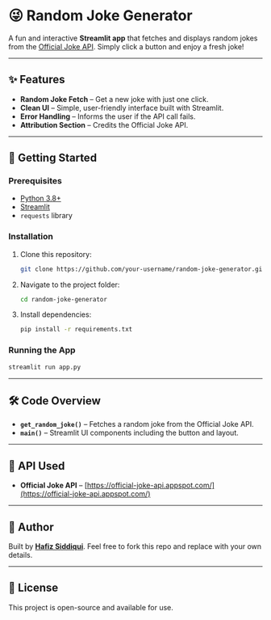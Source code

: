 # 😜 Random Joke Generator

A fun and interactive **Streamlit app** that fetches and displays random jokes from the [Official Joke API](https://official-joke-api.appspot.com/). Simply click a button and enjoy a fresh joke!

---

## ✨ Features

- **Random Joke Fetch** – Get a new joke with just one click.
- **Clean UI** – Simple, user-friendly interface built with Streamlit.
- **Error Handling** – Informs the user if the API call fails.
- **Attribution Section** – Credits the Official Joke API.

---

## 🚀 Getting Started

### Prerequisites

- [Python 3.8+](https://www.python.org/downloads/)
- [Streamlit](https://streamlit.io/)
- `requests` library

### Installation

1. Clone this repository:

   ```bash
   git clone https://github.com/your-username/random-joke-generator.git
   ```

2. Navigate to the project folder:

   ```bash
   cd random-joke-generator
   ```

3. Install dependencies:

   ```bash
   pip install -r requirements.txt
   ```

### Running the App

```bash
streamlit run app.py
```

---

## 🛠 Code Overview

- **`get_random_joke()`** – Fetches a random joke from the Official Joke API.
- **`main()`** – Streamlit UI components including the button and layout.

---

## 📌 API Used

- **Official Joke API** – [https://official-joke-api.appspot.com/](https://official-joke-api.appspot.com/)

---

## 👤 Author

Built by **[Hafiz Siddiqui](https://www.linkedin.com/in/hafiz-siddiqui-018587295)**. Feel free to fork this repo and replace with your own details.

---

## 📄 License

This project is open-source and available for use.
